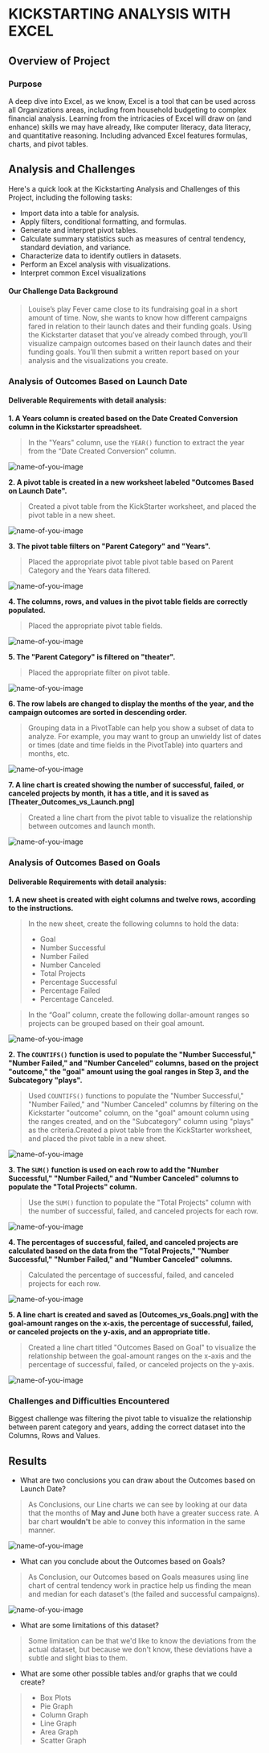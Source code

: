 # KICKSTARTING ANALYSIS WITH EXCEL

## Overview of Project

### Purpose
A deep dive into Excel, as we know, Excel is a tool that can be used across all Organizations areas, including from household budgeting to complex financial analysis. 
Learning from the intricacies of Excel will draw on (and enhance) skills we may have already, like computer literacy, data literacy, and quantitative reasoning. 
Including advanced Excel features formulas, charts, and pivot tables. 

## Analysis and Challenges
Here's a quick look at the Kickstarting Analysis and Challenges of this Project, including the following tasks:     

- Import data into a table for analysis.
- Apply filters, conditional formatting, and formulas.
- Generate and interpret pivot tables.
- Calculate summary statistics such as measures of central tendency, standard deviation, and variance.
- Characterize data to identify outliers in datasets.
- Perform an Excel analysis with visualizations.
- Interpret common Excel visualizations

#### Our Challenge Data Background
> Louise’s play Fever came close to its fundraising goal in a short amount of time. Now, she wants to know how different campaigns fared in relation to their launch dates and their funding goals. Using the Kickstarter dataset that you’ve already combed through, you’ll visualize campaign outcomes based on their launch dates and their funding goals. You’ll then submit a written report based on your analysis and the visualizations you create.

### Analysis of Outcomes Based on Launch Date
 
#### Deliverable Requirements with detail analysis:
**1. A Years column is created based on the Date Created Conversion column in the Kickstarter spreadsheet.**

> In the "Years" column, use the `YEAR()` function to extract the year from the “Date Created Conversion” column. 
  

![name-of-you-image](https://github.com/emmanuelmartinezs/kickstarter-analysis/blob/master/artifacts_images/A%20Years%20column%20is%20created.PNG?raw=true)


**2. A pivot table is created in a new worksheet labeled "Outcomes Based on Launch Date".**

> Created a pivot table from the KickStarter worksheet, and placed the pivot table in a new sheet.


![name-of-you-image](https://github.com/emmanuelmartinezs/kickstarter-analysis/blob/master/artifacts_images/Pivot%20Table%20for%20Outcomes%20Based%20on%20Launch%20Date.PNG?raw=true)


**3. The pivot table filters on "Parent Category" and "Years".**

> Placed the appropriate pivot table pivot table based on Parent Category and the Years data filtered.


![name-of-you-image](https://github.com/emmanuelmartinezs/kickstarter-analysis/blob/master/artifacts_images/Pivot%20table%20filters%20on%20Parent%20Category%20and%20Years.PNG?raw=true)


**4. The columns, rows, and values in the pivot table fields are correctly populated.**

> Placed the appropriate pivot table fields.


![name-of-you-image](https://github.com/emmanuelmartinezs/kickstarter-analysis/blob/master/artifacts_images/A%20Years%20column%20is%20created.PNG?raw=true)


**5. The "Parent Category" is filtered on "theater".**

> Placed the appropriate filter on pivot table.


![name-of-you-image](https://github.com/emmanuelmartinezs/kickstarter-analysis/blob/master/artifacts_images/Filtered%20on%20Theater.PNG?raw=true)


**6. The row labels are changed to display the months of the year, and the campaign outcomes are sorted in descending order.**

> Grouping data in a PivotTable can help you show a subset of data to analyze. For example, you may want to group an unwieldy list of dates or times (date and time fields in the PivotTable) into quarters and months, etc.


![name-of-you-image](https://github.com/emmanuelmartinezs/kickstarter-analysis/blob/master/artifacts_images/Month%20on%20Row%20and%20Outcomes%20in%20descending.PNG?raw=true)


**7. A line chart is created showing the number of successful, failed, or canceled projects by month, it has a title, and it is saved as** **[Theater_Outcomes_vs_Launch.png]**

> Created a line chart from the pivot table to visualize the relationship between outcomes and launch month.


![name-of-you-image](https://github.com/emmanuelmartinezs/kickstarter-analysis/blob/master/artifacts_images/Theater_Outcomes_vs_Launch.PNG?raw=true)



### Analysis of Outcomes Based on Goals

#### Deliverable Requirements with detail analysis:
**1. A new sheet is created with eight columns and twelve rows, according to the instructions.**

> In the new sheet, create the following columns to hold the data:
> - Goal
> - Number Successful
> - Number Failed
> - Number Canceled
> - Total Projects
> - Percentage Successful
> - Percentage Failed
> - Percentage Canceled.

> In the “Goal” column, create the following dollar-amount ranges so projects can be grouped based on their goal amount.


![name-of-you-image](https://github.com/emmanuelmartinezs/kickstarter-analysis/blob/master/artifacts_images/eight%20columns%20and%20twelve%20rows.PNG?raw=true)


**2. The `COUNTIFS()` function is used to populate the "Number Successful," "Number Failed," and "Number Canceled" columns, based on the project "outcome," the "goal" amount using the goal ranges in Step 3, and the Subcategory "plays".**

> Used `COUNTIFS()` functions to populate the "Number Successful," "Number Failed," and "Number Canceled" columns by filtering on the Kickstarter "outcome" column, on the "goal" amount column using the ranges created, and on the "Subcategory" column using "plays" as the criteria.Created a pivot table from the KickStarter worksheet, and placed the pivot table in a new sheet.


![name-of-you-image](https://github.com/emmanuelmartinezs/kickstarter-analysis/blob/master/artifacts_images/The%20COUNTIFS()%20function.PNG?raw=true)


**3. The `SUM()` function is used on each row to add the "Number Successful," "Number Failed," and "Number Canceled" columns to populate the "Total Projects" column.**

> Use the `SUM()` function to populate the "Total Projects" column with the number of successful, failed, and canceled projects for each row.


![name-of-you-image](https://github.com/emmanuelmartinezs/kickstarter-analysis/blob/master/artifacts_images/The%20SUM()%20function.PNG?raw=true)


**4. The percentages of successful, failed, and canceled projects are calculated based on the data from the "Total Projects," "Number Successful," "Number Failed," and "Number Canceled" columns.**

> Calculated the percentage of successful, failed, and canceled projects for each row.


![name-of-you-image](https://github.com/emmanuelmartinezs/kickstarter-analysis/blob/master/artifacts_images/The%20percentages.PNG?raw=true)


**5. A line chart is created and saved as **[Outcomes_vs_Goals.png]** with the goal-amount ranges on the x-axis, the percentage of successful, failed, or canceled projects on the y-axis, and an appropriate title.**

> Created a line chart titled "Outcomes Based on Goal" to visualize the relationship between the goal-amount ranges on the x-axis and the percentage of successful, failed, or canceled projects on the y-axis.


![name-of-you-image](https://github.com/emmanuelmartinezs/kickstarter-analysis/blob/master/artifacts_images/Outcomes_vs_Goals.PNG?raw=true)



### Challenges and Difficulties Encountered

Biggest challenge was filtering the pivot table to visualize the relationship between parent category and years, adding the correct dataset into the Columns, Rows and Values.


## Results

- What are two conclusions you can draw about the Outcomes based on Launch Date?

> As Conclusions, our Line charts we can see by looking at our data that the months of **May and June** both have a greater success rate.
> A bar chart **wouldn't** be able to convey this information in the same manner.



![name-of-you-image](https://github.com/emmanuelmartinezs/kickstarter-analysis/blob/master/artifacts_images/Theater_Outcomes_vs_Launch.PNG?raw=true)



- What can you conclude about the Outcomes based on Goals? 

> As Conclusion, our Outcomes based on Goals measures using line chart of central tendency work in practice help us finding the mean and median for each dataset's (the failed and successful campaigns).


![name-of-you-image](https://github.com/emmanuelmartinezs/kickstarter-analysis/blob/master/artifacts_images/Outcomes_vs_Goals.PNG?raw=true)


- What are some limitations of this dataset?

> Some limitation can be that we'd like to know the deviations from the actual dataset, but because we don't know, these deviations have a subtle and slight bias to them. 


- What are some other possible tables and/or graphs that we could create?

> - Box Plots
> - Pie Graph
> - Column Graph
> - Line Graph
> - Area Graph
> - Scatter Graph




